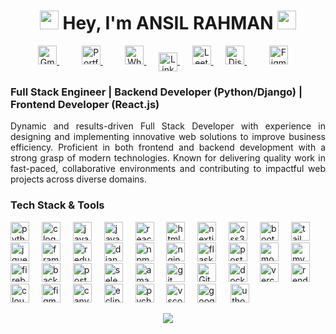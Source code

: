 <h1 align="center">
  <img src="animated/rabbit.gif" height="30" /> Hey, I'm <strong>ANSIL RAHMAN</strong> <img src="animated/hands.gif" height="30" />
</h1>

<p align="center">
  <a href="mailto:ansilrahman777@gmail.com" target="_blank">
    <img src="https://cdn.simpleicons.org/gmail/EA4335" alt="Gmail" height="30" title="Gmail" 
 />
  </a>&nbsp;&nbsp;&nbsp;&nbsp;
  <a href="https://ansilrahman.in" target="_blank" style="margin: 0 16px;">
  <img 
    src="https://res.cloudinary.com/dcjotboad/image/upload/v1750249795/favicon_lnrbtn.png" 
    alt="Portfolio" 
    height="30" 
    title="Portfolio" 
  />
</a>
&nbsp;&nbsp;&nbsp;&nbsp;
  <a href="https://wa.me/+918592959403" target="_blank">
    <img src="https://cdn.simpleicons.org/whatsapp/25D366" alt="WhatsApp" height="30" title="Whatsapp" 
 />
  </a>&nbsp;&nbsp;&nbsp;&nbsp;
  <a href="https://www.linkedin.com/in/ansilrahman777" target="_blank">
<img 
    src="https://upload.wikimedia.org/wikipedia/commons/c/ca/LinkedIn_logo_initials.png" 
    alt="LinkedIn Logo" 
    height="30"
    style="vertical-align: middle;"  title="LinkeIn"
  /> </a>&nbsp;&nbsp;&nbsp;&nbsp;
  <a href="https://leetcode.com/u/rahmanansil777/" target="_blank">
    <img src="https://cdn.simpleicons.org/leetcode/FFA116" alt="LeetCode" height="30" title="LeetCode" />
  </a>&nbsp;&nbsp;&nbsp;&nbsp;
  <a href="https://discord.com/channels/@me" target="_blank">
    <img src="https://cdn.simpleicons.org/discord/5865F2" alt="Discord" height="30" title="Discord" />
  </a>&nbsp;&nbsp;&nbsp;&nbsp;
 <a href="https://www.figma.com/@ansilrahman" target="_blank" style="margin: 0 16px;">
  <img 
    src="https://cdn.jsdelivr.net/gh/devicons/devicon/icons/figma/figma-original.svg" 
    alt="Figma" 
    height="30" 
    title="Figma" 
  />
</a>
</p>


###  Full Stack Engineer | Backend Developer (Python/Django) | Frontend Developer (React.js)

<p align="justify">
Dynamic and results-driven Full Stack Developer with experience in designing and implementing innovative web solutions to improve business efficiency. Proficient in both frontend and backend development with a strong grasp of modern technologies. Known for delivering quality work in fast-paced, collaborative environments and contributing to impactful web projects across diverse domains.
</p>



###  Tech Stack & Tools
<div align="left">
  <img src="https://cdn.jsdelivr.net/gh/devicons/devicon/icons/python/python-original.svg" height="30" alt="python logo" title="Python" />
  <img width="12" />
  <img src="https://cdn.jsdelivr.net/gh/devicons/devicon/icons/c/c-original.svg" height="30" alt="c logo" title="C" />
  <img width="12" />
  <img src="https://cdn.jsdelivr.net/gh/devicons/devicon/icons/javascript/javascript-original.svg" height="30" alt="javascript logo" title="JavaScript" />
  <img width="12" />
  <img src="https://cdn.jsdelivr.net/gh/devicons/devicon/icons/java/java-original.svg" height="30" alt="java logo" title="Java" />
  <img width="12" />
  <img src="https://cdn.jsdelivr.net/gh/devicons/devicon/icons/react/react-original.svg" height="30" alt="react logo" title="React" />
  <img width="12" />
  <img src="https://cdn.jsdelivr.net/gh/devicons/devicon/icons/html5/html5-original.svg" height="30" alt="html5 logo" title="HTML5" />
  <img width="12" />
  <img src="https://cdn.jsdelivr.net/gh/devicons/devicon/icons/nextjs/nextjs-original.svg" height="30" alt="nextjs logo" title="Next.js" />
  <img width="12" />
  <img src="https://cdn.jsdelivr.net/gh/devicons/devicon/icons/css3/css3-original.svg" height="30" alt="css3 logo" title="CSS3" />
  <img width="12" />
  <img src="https://cdn.simpleicons.org/bootstrap/7952B3" height="30" alt="bootstrap logo" title="Bootstrap" />
  <img width="12" />
  <img src="https://cdn.simpleicons.org/tailwindcss/06B6D4" height="30" alt="tailwindcss logo" title="Tailwind CSS" />
  <img width="12" />
  <img src="https://cdn.jsdelivr.net/gh/devicons/devicon/icons/jquery/jquery-original.svg" height="30" alt="jquery logo" title="jQuery" />
  <img width="12" />
  <img src="https://cdn.jsdelivr.net/gh/devicons/devicon/icons/framermotion/framermotion-original.svg" height="30" alt="framermotion logo" title="Framer Motion" />
  <img width="12" />
  <img src="https://skillicons.dev/icons?i=redux" height="30" alt="redux logo" title="Redux" />
  <img width="12" />
  <img src="https://cdn.jsdelivr.net/gh/devicons/devicon/icons/django/django-plain.svg" height="30" alt="django logo" title="Django" />
  <img width="12" />
  <img src="https://cdn.jsdelivr.net/gh/devicons/devicon/icons/npm/npm-original-wordmark.svg" height="30" alt="npm logo" title="NPM" />
  <img width="12" />
  <img src="https://cdn.jsdelivr.net/gh/devicons/devicon/icons/nginx/nginx-original.svg" height="30" alt="nginx logo" title="Nginx" />
  <img width="12" />
  <img src="https://cdn.jsdelivr.net/gh/devicons/devicon/icons/flask/flask-original.svg" height="30" alt="flask logo" title="Flask" />
  <img width="12" />
  <img src="https://cdn.jsdelivr.net/gh/devicons/devicon/icons/postgresql/postgresql-original.svg" height="30" alt="postgresql logo" title="PostgreSQL" />
  <img width="12" />
  <img src="https://skillicons.dev/icons?i=mongodb" height="30" alt="mongodb logo" title="MongoDB" />
  <img width="12" />
  <img src="https://cdn.simpleicons.org/mysql/4479A1" height="30" alt="mysql logo" title="MySQL" />
  <img width="12" />
  <img src="https://cdn.simpleicons.org/firebase/FFCA28" height="30" alt="firebase logo" title="Firebase" />
  <img width="12" />
  <img src="https://cdn.simpleicons.org/backblaze/FF5722" height="30" alt="backblaze logo" title="Backblaze" />
  <img width="12" />
  <img src="https://cdn.jsdelivr.net/gh/devicons/devicon/icons/postman/postman-original.svg" height="30" alt="postman logo" title="Postman" />
  <img width="12" />
  <img src="https://cdn.simpleicons.org/selenium/43B02A" height="30" alt="selenium logo" title="Selenium" />
  <img width="12" />
  <img src="https://skillicons.dev/icons?i=aws" height="30" alt="amazonwebservices logo" title="AWS" />
  <img width="12" />
  <img src="https://cdn.jsdelivr.net/gh/devicons/devicon/icons/git/git-original.svg" height="30" alt="git logo" title="Git" />
  <img width="12" />
  <img src="https://cdn.simpleicons.org/github/cccccc" height="30" alt="GitHub logo" title="GitHub" />
  <img width="12" />
  <img src="https://cdn.jsdelivr.net/gh/devicons/devicon/icons/docker/docker-original.svg" height="30" alt="docker logo" title="Docker" />
  <img width="12" />
  <img src="https://cdn.simpleicons.org/vercel/000000" height="30" alt="vercel logo" title="Vercel" />
  <img width="12" />
  <img src="https://cdn.simpleicons.org/render/A9A9A9" height="30" alt="render logo" title="Render" />
  <img width="12" />
  <img src="https://cdn.simpleicons.org/cloudinary/001E4F" height="30" alt="cloudinary logo" title="Cloudinary" />
  <img width="12" />
  <img src="https://cdn.jsdelivr.net/gh/devicons/devicon/icons/figma/figma-original.svg" height="30" alt="figma logo" title="Figma" />
  <img width="12" />
  <img src="https://cdn.simpleicons.org/canva/00C4CC" height="30" alt="canva logo" title="Canva" />
  <img width="12" />
  <img src="https://cdn.jsdelivr.net/gh/devicons/devicon/icons/eclipse/eclipse-original.svg" height="30" alt="eclipse logo" title="Eclipse" />
  <img width="12" />
  <img src="https://cdn.jsdelivr.net/gh/devicons/devicon/icons/pycharm/pycharm-original.svg" height="30" alt="pycharm logo" title="PyCharm" />
  <img width="12" />
  <img src="https://cdn.jsdelivr.net/gh/devicons/devicon/icons/vscode/vscode-original.svg" height="30" alt="vscode logo" title="VSCode" />
  <img width="12" />
  <img src="https://cdn.simpleicons.org/googlecolab/F9AB00" height="30" alt="google colab logo" title="Google Colab" />
  <img width="15" />
    <img src="https://cdn-icons-png.flaticon.com/512/414/414927.png" height="30" alt="utho cloud service logo" title="Utho Cloud Service" />

</div>



<p align="center">
  <img src="https://github-profile-trophy.vercel.app/?username=ansilrahman777&theme=discord" />
</p>
